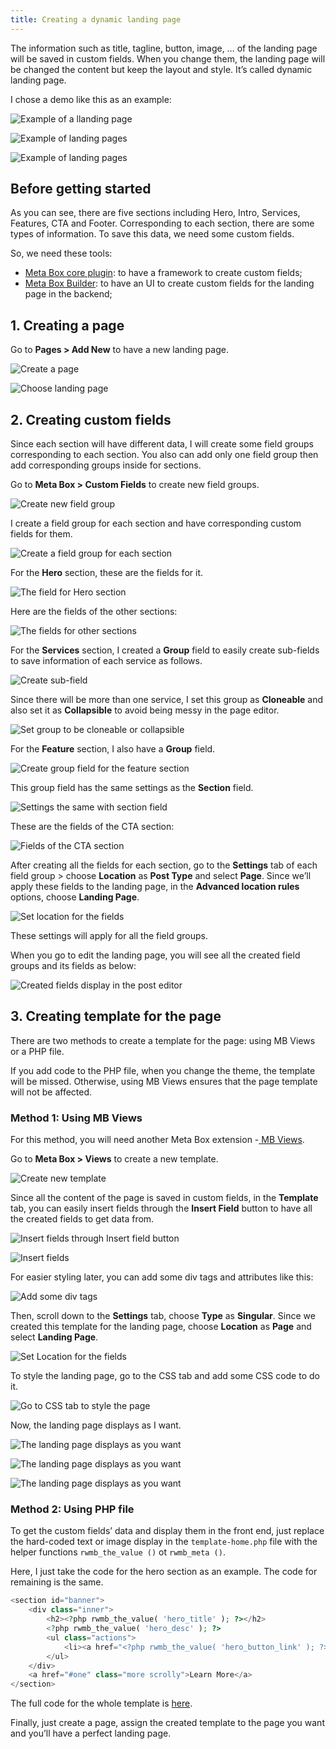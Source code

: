 ```yaml
---
title: Creating a dynamic landing page
---
```


The information such as title, tagline, button, image, … of the landing page will be saved in custom fields. When you change them, the landing page will be changed the content but keep the layout and style. It’s called dynamic landing page.

I chose a demo like this as an example:

![Example of a llanding page](https://i.imgur.com/yOUXVUG.jpg)

![Example of landing pages](https://i.imgur.com/k2BTT9a.jpg)

![Example of landing pages](https://i.imgur.com/QpyxYnG.jpg)

## Before getting started

As you can see, there are five sections including Hero, Intro, Services, Features, CTA and Footer. Corresponding to each section, there are some types of information. To save this data, we need some custom fields.

So, we need these tools:

* [Meta Box core plugin](https://metabox.io/): to have a framework to create custom fields;
* [Meta Box Builder](https://metabox.io/plugins/meta-box-builder/): to have an UI to create custom fields for the landing page in the backend;

## 1. Creating a page

Go to **Pages > Add New** to have a new landing page.

![Create a page](https://i.imgur.com/ghISiI4.png)

![Choose landing page](https://i.imgur.com/D8YzLxh.png)

## 2. Creating custom fields

Since each section will have different data, I will create some field groups corresponding to each section. You also can add only one field group then add corresponding groups inside for sections.

Go to **Meta Box > Custom Fields** to create new field groups.

![Create new field group](https://i.imgur.com/DR8nzGG.png)

I create a field group for each section and have corresponding custom fields for them.

![Create a field group for each section](https://i.imgur.com/5ACClAB.png)

For the **Hero** section, these are the fields for it.

![The field for Hero section](https://i.imgur.com/2RURipn.png)

Here are the fields of the other sections:

![The fields for other sections](https://i.imgur.com/hWMTPlv.png)

For the **Services** section, I created a **Group** field to easily create sub-fields to save information of each service as follows.

![Create sub-field](https://i.imgur.com/cFAh11S.png)

Since there will be more than one service, I set this group as **Cloneable** and also set it as **Collapsible** to avoid being messy in the page editor.

![Set group to be cloneable or collapsible](https://i.imgur.com/kBJNQt6.png)

For the **Feature** section, I also have a **Group** field.

![Create group field for the feature section](https://i.imgur.com/AQOJCb4.png)

This group field has the same settings as the **Section** field.

![Settings the same with section field](https://i.imgur.com/M2Md0Uv.png)

These are the fields of the CTA section:

![Fields of the CTA section](https://i.imgur.com/omwObY7.png)

After creating all the fields for each section, go to the **Settings** tab of each field group > choose **Location** as **Post Type** and select **Page**. Since we’ll apply these fields to the landing page, in the **Advanced location rules** options, choose **Landing Page**.

![Set location for the fields](https://i.imgur.com/HHQjxXD.png)

These settings will apply for all the field groups.

When you go to edit the landing page, you will see all the created field groups and its fields as below:

![Created fields display in the post editor](https://i.imgur.com/vNRj2Gr.png)

## 3. Creating template for the page

There are two methods to create a template for the page: using MB Views or a PHP file.

If you add code to the PHP file, when you change the theme, the template will be missed. Otherwise, using MB Views ensures that the page template will not be affected.

### Method 1: Using MB Views

For this method, you will need another Meta Box extension -[ MB Views](https://metabox.io/plugins/mb-views/).

Go to **Meta Box > Views** to create a new template.

![Create new template](https://i.imgur.com/U8nwKlY.png)

Since all the content of the page is saved in custom fields, in the **Template** tab, you can easily insert fields through the **Insert Field** button to have all the created fields to get data from.

![Insert fields through Insert field button](https://i.imgur.com/6sEx4ra.gif)

![Insert fields](https://i.imgur.com/v4AP96u.png)

For easier styling later, you can add some div tags and attributes like this:

![Add some div tags](https://i.imgur.com/6olqare.png)

Then, scroll down to the **Settings** tab, choose **Type** as **Singular**. Since we created this template for the landing page, choose **Location** as **Page** and select **Landing Page**.

![Set Location for the fields](https://i.imgur.com/UKkEEBf.png)

To style the landing page, go to the CSS tab and add some CSS code to do it.

![Go to CSS tab to style the page](https://i.imgur.com/uB7lGAL.png)

Now, the landing page displays as I want.

![The landing page displays as you want](https://i.imgur.com/ie3wJiE.jpg)


![The landing page displays as you want](https://i.imgur.com/i1FiLwM.jpg)


![The landing page displays as you want](https://i.imgur.com/THWKjSp.jpg)

### Method 2: Using PHP file

To get the custom fields’ data and display them in the front end, just replace the hard-coded text or image display in the `template-home.php` file with the helper functions `rwmb_the_value ()` ot `rwmb_meta ()`.

Here, I just take the code for the hero section as an example. The code for remaining is the same.

```php
<section id="banner">
    <div class="inner">
        <h2><?php rwmb_the_value( 'hero_title' ); ?></h2>
        <?php rwmb_the_value( 'hero_desc' ); ?>
        <ul class="actions">
            <li><a href="<?php rwmb_the_value( 'hero_button_link' ); ?>" class="button special"><?php rwmb_the_value( 'hero_button_text' ); ?></a></li>
        </ul>
    </div>
    <a href="#one" class="more scrolly">Learn More</a>
</section>
```

The full code for the whole template is [here](https://gist.github.com/rilwis/ddadc4840749195fab72fa81d9c48c95#file-template-home-with-custom-fields-php).

Finally, just create a page, assign the created template to the page you want and you’ll have a perfect landing page.

